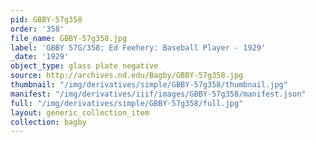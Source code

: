 ```yaml
---
pid: GBBY-57g358
order: '358'
file_name: GBBY-57g358.jpg
label: 'GBBY 57G/358: Ed Feehery: Baseball Player - 1929'
_date: '1929'
object_type: glass plate negative
source: http://archives.nd.edu/Bagby/GBBY-57g358.jpg
thumbnail: "/img/derivatives/simple/GBBY-57g358/thumbnail.jpg"
manifest: "/img/derivatives/iiif/images/GBBY-57g358/manifest.json"
full: "/img/derivatives/simple/GBBY-57g358/full.jpg"
layout: generic_collection_item
collection: bagby
---
```

